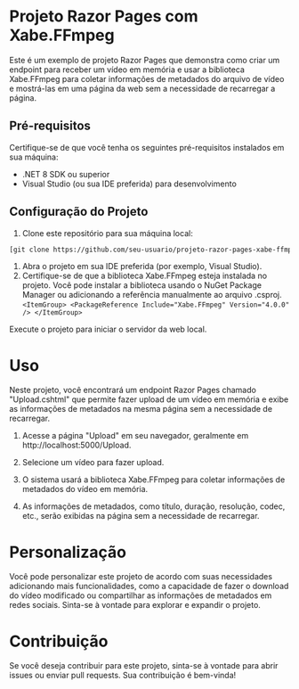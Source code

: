 # Projeto Razor Pages com Xabe.FFmpeg

Este é um exemplo de projeto Razor Pages que demonstra como criar um endpoint para receber um vídeo em memória e usar a biblioteca Xabe.FFmpeg para coletar informações de metadados do arquivo de vídeo e mostrá-las em uma página da web sem a necessidade de recarregar a página.

## Pré-requisitos

Certifique-se de que você tenha os seguintes pré-requisitos instalados em sua máquina:

- .NET 8 SDK ou superior
- Visual Studio (ou sua IDE preferida) para desenvolvimento

## Configuração do Projeto

1. Clone este repositório para sua máquina local:

```bash
[git clone https://github.com/seu-usuario/projeto-razor-pages-xabe-ffmpeg.git](https://github.com/leonardoGasperin/VideoMetadadosExtractor)https://github.com/leonardoGasperin/VideoMetadadosExtractor
```
1. Abra o projeto em sua IDE preferida (por exemplo, Visual Studio).
2. Certifique-se de que a biblioteca Xabe.FFmpeg esteja instalada no projeto. Você pode instalar a biblioteca usando o NuGet Package Manager ou adicionando a referência manualmente ao arquivo .csproj.
`<ItemGroup>
    <PackageReference Include="Xabe.FFmpeg" Version="4.0.0" />
</ItemGroup>`

Execute o projeto para iniciar o servidor da web local.

# Uso
Neste projeto, você encontrará um endpoint Razor Pages chamado "Upload.cshtml" que permite fazer upload de um vídeo em memória e exibe as informações de metadados na mesma página sem a necessidade de recarregar.

1. Acesse a página "Upload" em seu navegador, geralmente em http://localhost:5000/Upload.

2. Selecione um vídeo para fazer upload.

3. O sistema usará a biblioteca Xabe.FFmpeg para coletar informações de metadados do vídeo em memória.

4. As informações de metadados, como título, duração, resolução, codec, etc., serão exibidas na página sem a necessidade de recarregar.

# Personalização
Você pode personalizar este projeto de acordo com suas necessidades adicionando mais funcionalidades, como a capacidade de fazer o download do vídeo modificado ou compartilhar as informações de metadados em redes sociais. Sinta-se à vontade para explorar e expandir o projeto.

# Contribuição
Se você deseja contribuir para este projeto, sinta-se à vontade para abrir issues ou enviar pull requests. Sua contribuição é bem-vinda!
